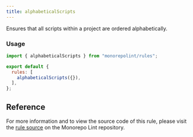 ```yaml
---
title: alphabeticalScripts
---
```


Ensures that all scripts within a project are ordered alphabetically.

### Usage

```javascript
import { alphabeticalScripts } from "monorepolint/rules";

export default {
  rules: [
    alphabeticalScripts({}),
  ],
};
```

## Reference

For more information and to view the source code of this rule, please visit the [rule source](https://github.com/monorepolint/monorepolint/blob/main/packages/rules/src/alphabeticalScripts.ts) on the Monorepo Lint repository.